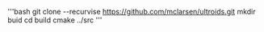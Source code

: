 '''bash
git clone --recurvise https://github.com/mclarsen/ultroids.git
mkdir buid
cd build
cmake ../src
'''
